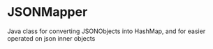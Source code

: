 # JSONMapper
Java class for converting JSONObjects into HashMap, and for easier operated on json inner objects
